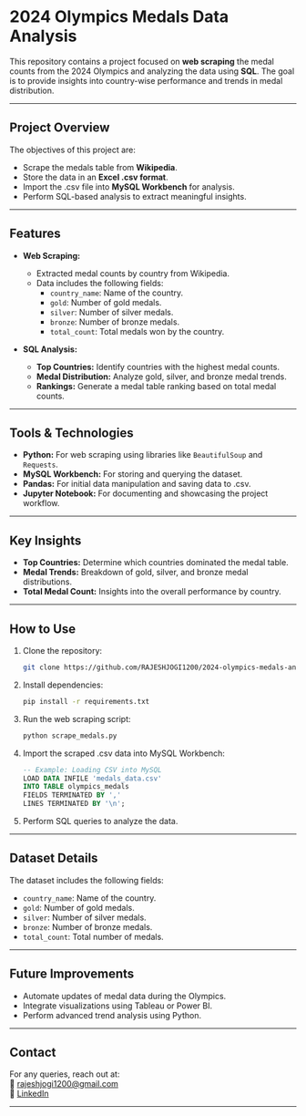 # 2024 Olympics Medals Data Analysis

This repository contains a project focused on **web scraping** the medal counts from the 2024 Olympics and analyzing the data using **SQL**. The goal is to provide insights into country-wise performance and trends in medal distribution.

---

## Project Overview

The objectives of this project are:
- Scrape the medals table from **Wikipedia**.
- Store the data in an **Excel .csv format**.
- Import the .csv file into **MySQL Workbench** for analysis.
- Perform SQL-based analysis to extract meaningful insights.

---

## Features

- **Web Scraping:**
  - Extracted medal counts by country from Wikipedia.
  - Data includes the following fields:
    - `country_name`: Name of the country.
    - `gold`: Number of gold medals.
    - `silver`: Number of silver medals.
    - `bronze`: Number of bronze medals.
    - `total_count`: Total medals won by the country.

- **SQL Analysis:**
  - **Top Countries:** Identify countries with the highest medal counts.
  - **Medal Distribution:** Analyze gold, silver, and bronze medal trends.
  - **Rankings:** Generate a medal table ranking based on total medal counts.

---

## Tools & Technologies

- **Python:** For web scraping using libraries like `BeautifulSoup` and `Requests`.
- **MySQL Workbench:** For storing and querying the dataset.
- **Pandas:** For initial data manipulation and saving data to .csv.
- **Jupyter Notebook:** For documenting and showcasing the project workflow.

---

## Key Insights

- **Top Countries:** Determine which countries dominated the medal table.
- **Medal Trends:** Breakdown of gold, silver, and bronze medal distributions.
- **Total Medal Count:** Insights into the overall performance by country.

---

## How to Use

1. Clone the repository:
   ```bash
   git clone https://github.com/RAJESHJOGI1200/2024-olympics-medals-analysis.git
   ```

2. Install dependencies:
   ```bash
   pip install -r requirements.txt
   ```

3. Run the web scraping script:
   ```bash
   python scrape_medals.py
   ```

4. Import the scraped .csv data into MySQL Workbench:
   ```sql
   -- Example: Loading CSV into MySQL
   LOAD DATA INFILE 'medals_data.csv'
   INTO TABLE olympics_medals
   FIELDS TERMINATED BY ','
   LINES TERMINATED BY '\n';
   ```

5. Perform SQL queries to analyze the data.

---

## Dataset Details

The dataset includes the following fields:
- `country_name`: Name of the country.
- `gold`: Number of gold medals.
- `silver`: Number of silver medals.
- `bronze`: Number of bronze medals.
- `total_count`: Total number of medals.

---

## Future Improvements

- Automate updates of medal data during the Olympics.
- Integrate visualizations using Tableau or Power BI.
- Perform advanced trend analysis using Python.

---

## Contact

For any queries, reach out at:  
📧 [rajeshjogi1200@gmail.com](mailto:rajeshjogi1200@gmail.com)  
🔗 [LinkedIn](https://www.linkedin.com/in/rajesh-jogi-967102240/)  

---
